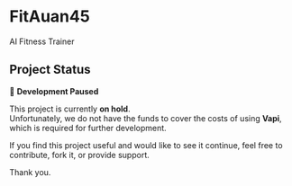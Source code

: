 # FitAuan45
AI Fitness Trainer

## Project Status

🚧 **Development Paused**

This project is currently **on hold**.  
Unfortunately, we do not have the funds to cover the costs of using **Vapi**, which is required for further development.

If you find this project useful and would like to see it continue, feel free to contribute, fork it, or provide support.

Thank you.
